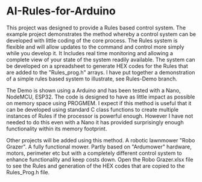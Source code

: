 # AI-Rules-for-Arduino
This project was designed to provide a Rules based control system. The example project demonstrates the method whereby a control system can be developed with little coding of the core process. The Rules system is flexible and will allow updates to the command and control more simply while you develop it. It Includes real time monitoring and allowing a complete view of your state of the system readily available. The system can be developed on a spreadsheet to generate HEX codes for the Rules that are added to the "Rules_prog.h" arrays. I have put together a demonstration of a simple rules based system to illustrate, see Rules-Demo branch. 

The Demo is shown using a Arduino and has been tested with a Nano, NodeMCU, ESP32. The code is designed to have as little impact as possible on memory space using PROGMEM. I expect if this method is useful that it can be developed using standard C class functions to create multiple instances of Rules if the processor is powerful enough. However I have not needed to do this even with a Nano it has provided surprisingly enough functionality within its memory footprint. 

Other projects will be added using this method. 
A robotic lawnmower "Robo Grazer". A fully functional mower. Partly based on "Ardumower" hardware, motors, perimeter etc but with a completely different control system to enhance functionality and keep costs down.
Open the Robo Grazer.xlsx file to see the Rules and generation of the HEX codes that are copied to the Rules_Prog.h file.
